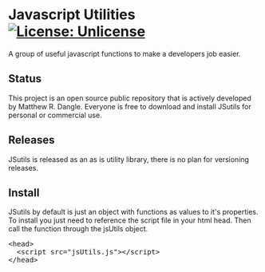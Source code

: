# Javascript Utilities [![License: Unlicense](https://img.shields.io/badge/license-Unlicense-blue.svg)](http://unlicense.org/)
A group of useful javascript functions to make a developers job easier.

## Status
This project is an open source public repository that is actively developed by Matthew R. Dangle. Everyone is free to download and install JSutils for personal or commercial use.

## Releases
JSutils is released as an as is utility library, there is no plan for versioning releases.

## Install
JSutils by default is just an object with functions as values to it's properties. To install you just need to reference the script file in your html head. Then call the function through the jsUtils object.

<pre>
&lt;head&gt;
&nbsp;&nbsp;&lt;script src="jsUtils.js"&gt;&lt;/script&gt; 
&lt;/head&gt;
</pre>
